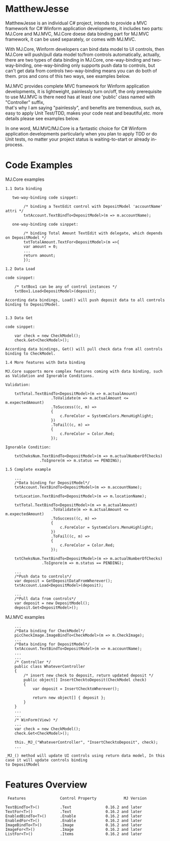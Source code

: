 # MatthewJesse

MatthewJesse is an individual C# project, intends to provide a MVC framework for C# Winform application developments, 
it includes two parts: MJ.Core and MJ.MVC, MJ.Core doese data binding part for MJ.MVC framework, it can be used
separately, or comes with MJ.MVC.

With MJ.Core, Winform developers can bind data model to UI controls, then MJ.Core will push/pull data model to/from
controls automatically, actually, there are two types of data binding in MJ.Core, one-way-binding and two-way-binding,
one-way-binding only supports push data to controls, but can't get data from controls  two-way-binding means you can do
both of them. pros and cons of this two ways, see examples below.

MJ.MVC provides complete MVC framework for Winform application developments, it is lightweight, painlessly turn on/off, 
the only prerequisite to use MJ.MVC is there need has at least one 'public' class named with "Controller" suffix, 	
that's why I am saying "painlessly", and benefits are tremendous, such as, easy to apply Unit Test/TDD, makes your code 
neat and beautiful,etc. more details please see examples below.

In one word, MJ.MVC/MJ.Core is a fantastic choice for C# Winform application developments particularly when you plan to 
apply TDD or do Unit tests, no matter your project status is waiting-to-start or already in-process.

# Code Examples

  MJ.Core examples

    1.1 Data binding

       two-way-binding code sinppet:

	        /* binding a TextEdit control with DepositModel 'accountName' attri */
	        txtAccount.TextBindTo<DepositModel>(m => m.accountName);

       one-way-binding code sinppet:

	        /* binding Total Amount TextEdit with delegate, which depends on DepositModel */
	        txtTotalAmount.TextFor<DepositModel>(m =>{
	        var amount = 0;
	        ...
	        return amount;
	        });

    1.2 Data Load

	code sinppet:

        /* txtBox1 can be any of control instances */
        txtBox1.Load<DepositModel>(deposit);

	According data bindings, Load() will push deposit data to all controls binding to DepositModel.


    1.3 Data Get

	code sinppet:

        var check = new CheckModel();
        check.Get<CheckModel>();

	According data bindings, Get() will pull check data from all controls binding to CheckModel.

    1.4 More features with Data binding

	MJ.Core supports more complex features coming with data binding, such as Validation and Ignorable Conditions.

	Validation:

        txtTotal.TextBindTo<DepositModel>(m => m.actualAmount)
                        .ToValidate(m => m.actualAmount <= m.expectedAmount)
                        .ToSuccess((c, m) =>
                        {
                            c.ForeColor = SystemColors.MenuHighlight;
                        })
                        .ToFail((c, m) =>
                        {
                            c.ForeColor = Color.Red;
                        });

	Ignorable Condition:

        txtCheksNum.TextBindTo<DepositModel>(m => m.actualNumberOfChecks)
                   .ToIgnore(m => m.status == PENDING);

    1.5 Complete example
        
        ...
        /*Data binding for DepositModel*/
        txtAccount.TextBindTo<DepositModel>(m => m.accountName);

        txtLocation.TextBindTo<DepositModel>(m => m.locationName);

        txtTotal.TextBindTo<DepositModel>(m => m.actualAmount)
                        .ToValidate(m => m.actualAmount <= m.expectedAmount)
                        .ToSuccess((c, m) =>
                        {
                            c.ForeColor = SystemColors.MenuHighlight;
                        })
                        .ToFail((c, m) =>
                        {
                            c.ForeColor = Color.Red;
                        });

        txtCheksNum.TextBindTo<DepositModel>(m => m.actualNumberOfChecks)
                    .ToIgnore(m => m.status == PENDING);
        
        ...
        /*Push data to controls*/
        var deposit = GetDepositDataFromWherever();
        txtAccount.Load<DepositModel>(deposit);

        ...
        /*Pull data from controls*/
        var deposit = new DepositModel();
        deposit.Get<DepositModel>();


   MJ.MVC examples

        ...
        /*Data binding for CheckModel*/
        picCheckImage.ImageBindTo<CheckModel>(m => m.CheckImage);
        ...
        /*Data binding for DepositModel*/
        txtAccount.TextBindTo<DepositModel>(m => m.accountName);
        ...
        ...
        /* Controller */
        public class WhateverController
        {
            /* insert new check to deposit, return updated deposit */
            public object[] InsertChecktoDeposit(CheckModel check)
            {
                var deposit = InsertChecktoWherever();

                return new object[] { deposit };
            }
        }
        ...
        ...
        /* WinForm(View) */
        ...
        var check = new CheckModel();
        check.Get<CheckModel>();

        this._MJ_("WhateverController", "InsertChecktoDeposit", check);
        ...

	_MJ_() method will update UI controls using return data model, In this case it will update controls binding
	to DepositModel
    

  # Features Overview
  
	 Features	            Control Property			MJ Version
	
	TextBindTo<T>()			.Text 				0.16.2 and later
	TextFor<T>()			.Text 				0.16.2 and later
	EnabledBindTo<T>()		.Enable 			0.16.2 and later
	EnabledFor<T>()			.Enable 			0.16.2 and later
	ImageBindTo<T>()		.Image 				0.16.2 and later
	ImageFor<T>()			.Image 				0.16.2 and later
	ListFor<T>()			.Items 				0.16.2 and later
	  	


    
